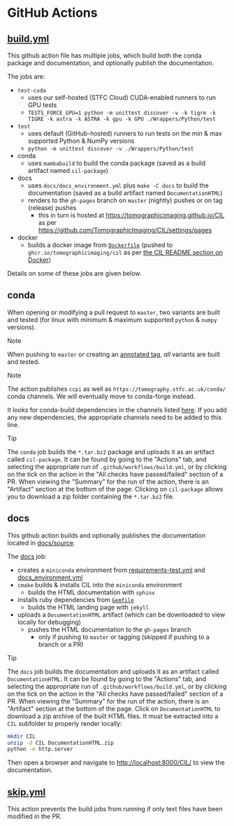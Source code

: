 # GitHub Actions

## [build.yml](./build.yml)
This github action file has multiple jobs, which build both the conda package and documentation, and optionally publish the documentation.

The jobs are:

- `test-cuda`
  + uses our self-hosted (STFC Cloud) CUDA-enabled runners to run GPU tests
  + `TESTS_FORCE_GPU=1 python -m unittest discover -v -k tigre -k TIGRE -k astra -k ASTRA -k gpu -k GPU ./Wrappers/Python/test`
- `test`
  + uses default (GitHub-hosted) runners to run tests on the min & max supported Python & NumPy versions
  + `python -m unittest discover -v ./Wrappers/Python/test`
- conda
  + uses `mambabuild` to build the conda package (saved as a build artifact named `cil-package`)
- docs
  + uses `docs/docs_environment.yml` plus `make -C docs` to build the documentation (saved as a build artifact named `DocumentationHTML`)
  + renders to the `gh-pages` branch on `master` (nightly) pushes or on tag (release) pushes
    * this in turn is hosted at <https://tomographicimaging.github.io/CIL> as per <https://github.com/TomographicImaging/CIL/settings/pages>
- docker
  + builds a docker image from [`Dockerfile`](../../Dockerfile) (pushed to `ghcr.io/tomographicimaging/cil` as per [the CIL README section on Docker](../../README.md#docker))

Details on some of these jobs are given below.

## conda

When opening or modifying a pull request to `master`, two variants are built and tested (for linux with minimum & maximum supported `python` & `numpy` versions).

> [!NOTE]
> When pushing to `master` or creating an [annotated tag](https://git-scm.com/book/en/v2/Git-Basics-Tagging), *all* variants are built and tested.

<!-- <br/> -->

> [!NOTE]
> The action publishes `ccpi` as well as `https://tomography.stfc.ac.uk/conda/` conda channels. We will eventually move to conda-forge instead.

It looks for conda-build dependencies in the channels listed [here](./build.yml#L118). If you add any new dependencies, the appropriate channels need to be added to this line.

> [!TIP]
> The `conda` job builds the `*.tar.bz2` package and uploads it as an artifact called `cil-package`.
> It can be found by going to the "Actions" tab, and selecting the appropriate run of `.github/workflows/build.yml`, or by clicking on the tick on the action in the "All checks have passed/failed" section of a PR. When viewing the "Summary" for the run of the action, there is an "Artifact" section at the bottom of the page.
> Clicking on `cil-package` allows you to download a zip folder containing the `*.tar.bz2` file.

## docs

This github action builds and optionally publishes the documentation located in [docs/source](../../docs/source).

The [docs](./build.yml#L124) job:

- creates a `miniconda` environment from [requirements-test.yml](../../scripts/requirements-test.yml) and [docs_environment.yml](../../docs/docs_environment.yml)
- `cmake` builds & installs CIL into the `miniconda` environment
  + builds the HTML documentation with `sphinx`
- installs ruby dependencies from [`Gemfile`](../../docs/Gemfile)
  + builds the HTML landing page with `jekyll`
- uploads a `DocumentationHTML` artifact (which can be downloaded to view locally for debugging)
  + pushes the HTML documentation to the `gh-pages` branch
    * only if pushing to `master` or tagging (skipped if pushing to a branch or a PR)

> [!TIP]
> The `docs` job builds the documentation and uploads it as an artifact called `DocumentationHTML`.
> It can be found by going to the "Actions" tab, and selecting the appropriate run of `.github/workflows/build.yml`, or by clicking on the tick on the action in the "All checks have passed/failed" section of a PR. When viewing the "Summary" for the run of the action, there is an "Artifact" section at the bottom of the page.
> Click on `DocumentationHTML` to download a zip archive of the built HTML files.
> It must be extracted into a `CIL` subfolder to properly render locally:
>
> ```sh
> mkdir CIL
> unzip -d CIL DocumentationHTML.zip
> python -m http.server
> ```
>
> Then open a browser and navigate to <http://localhost:8000/CIL/> to view the documentation.

## [skip.yml](./skip.yml)

This action prevents the build jobs from running if only text files have been modified in the PR.
